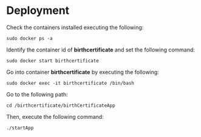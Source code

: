 # Deployment
  Check the containers installed executing the following:
    
    sudo docker ps -a

  Identify the container id of **birthcertificate** and set the following command:
    
    sudo docker start birthcertificate

  Go into container **birthcertificate** by executing the following:
    
    sudo docker exec -it birthcertificate /bin/bash

  Go to the following path:
    
    cd /birthcertificate/birthCertificateApp

  Then, execute the following command:
    
    ./startApp
